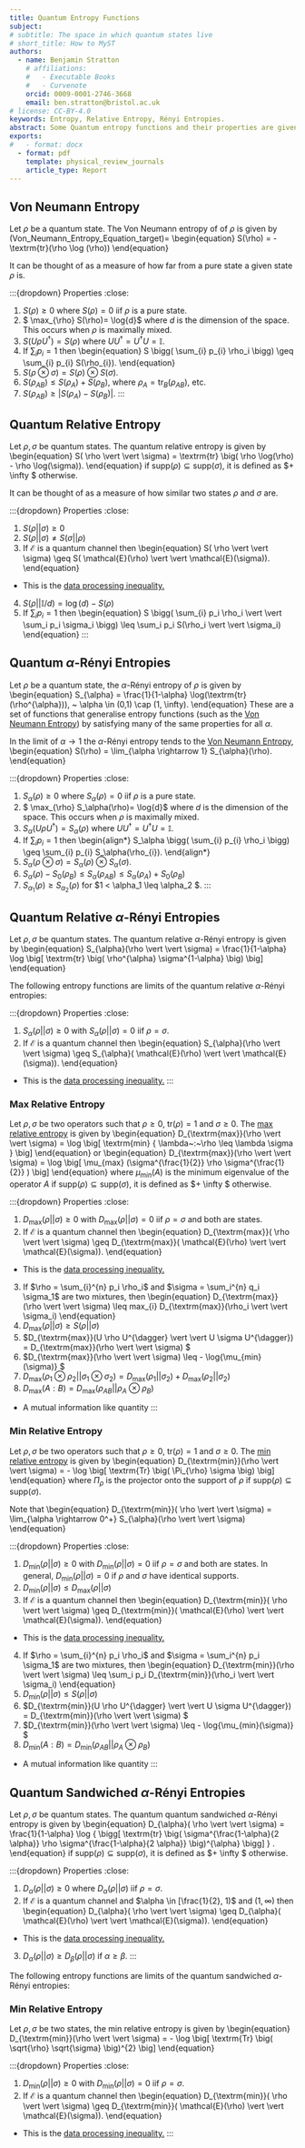 ```yaml
---
title: Quantum Entropy Functions 
subject: 
# subtitle: The space in which quantum states live
# short_title: How to MyST
authors:
  - name: Benjamin Stratton
    # affiliations:
    #   - Executable Books
    #   - Curvenote
    orcid: 0009-0001-2746-3668
    email: ben.stratton@bristol.ac.uk
# license: CC-BY-4.0
keywords: Entropy, Relative Entropy, Rényi Entropies. 
abstract: Some Quantum entropy functions and their properties are given. 
exports:
#   - format: docx
  - format: pdf
    template: physical_review_journals
    article_type: Report
---
```


## Von Neumann Entropy 

Let $\rho$ be a quantum state. The Von Neumann entropy of of $\rho$ is given by 
(Von_Neumann_Entropy_Equation_target)=
\begin{equation}
S(\rho) = -\textrm{tr}(\rho \log (\rho))
\end{equation}

It can be thought of as a measure of how far from a pure state a given state $\rho$ is.

:::{dropdown} Properties
:close:
1. $S(\rho) \geq 0$ where $S(\rho)=0$ iif $\rho$ is a pure state.
2. $ \max_{\rho} S(\rho)= \log{d}$ where $d$ is the dimension of the space. This occurs when $\rho$ is maximally mixed. 
3. $S(U \rho U^{\dagger}) = S(\rho)$ where $UU^{\dagger} = U^{\dagger}U = \mathbb{I}$. 
4. If $\sum_{i} p_i = 1$ then 
\begin{equation} 
S \bigg( \sum_{i} p_{i} \rho_i \bigg) \geq \sum_{i} p_{i} S(\rho_{i}).
\end{equation} 
5. $S(\rho \otimes \sigma) = S(\rho) \otimes S(\sigma)$.
6. $S(\rho_{AB}) \leq S(\rho_{A}) + S(\rho_{B})$, where $\rho_{A} = \textrm{tr}_{B}(\rho_{AB})$, etc.
7. $S(\rho_{AB}) \geq \vert S(\rho_{A}) - S(\rho_{B}) \vert$.
:::

## Quantum Relative Entropy 

Let $\rho, \sigma$ be quantum states. The quantum relative entropy is given by 
\begin{equation}
S( \rho \vert \vert \sigma) = \textrm{tr} \big( \rho \log(\rho) - \rho \log(\sigma)).
\end{equation}
if $\textrm{supp}(\rho) \subseteq \textrm{supp}(\sigma)$, it is defined as $+ \infty $ otherwise. 

It can be thought of as a measure of how similar two states $\rho$ and $\sigma$ are.

:::{dropdown} Properties
:close:
1. $S( \rho \vert \vert \sigma) \geq 0$
2. $S( \rho \vert \vert \sigma) \neq S( \sigma \vert \vert \rho)$
3. If $\mathcal{E}$ is a quantum channel then 
\begin{equation}
S( \rho \vert \vert \sigma) \geq S( \mathcal{E}(\rho) \vert \vert \mathcal{E}(\sigma)).
\end{equation}
  - This is the [data processing inequality.](https://en.wikipedia.org/wiki/Data_processing_inequality)
4. $S( \rho \vert \vert \mathbb{I}/d) = \log(d) - S(\rho)$
5. If $\sum_{i} p_i = 1$ then 
\begin{equation}
S \bigg( \sum_{i} p_i \rho_i \vert \vert \sum_i p_i \sigma_i \bigg) \leq \sum_i p_i S(\rho_i \vert \vert \sigma_i) 
\end{equation}
:::

## Quantum $\alpha$-Rényi Entropies 

Let $\rho$ be a quantum state, the $\alpha$-Rényi entropy of $\rho$ is given by
\begin{equation}
S_{\alpha} = \frac{1}{1-\alpha} \log(\textrm{tr}(\rho^{\alpha})), ~ \alpha \in (0,1) \cap (1, \infty). 
\end{equation}
These are a set of functions that generalise entropy functions (such as the [Von Neumann Entropy](#Von_Neumann_Entropy_Equation_target)) by satisfying many of the same properties for all $\alpha$.  

In the limit of $\alpha \rightarrow 1$ the $\alpha$-Rényi entropy tends to the [Von Neumann Entropy](#Von_Neumann_Entropy_Equation_target),
\begin{equation}
S(\rho) = \lim_{\alpha \rightarrow 1} S_{\alpha}(\rho).
\end{equation}

:::{dropdown} Properties
:close:
1. $S_\alpha(\rho) \geq 0$ where $S_\alpha(\rho)=0$ iif $\rho$ is a pure state.
2. $ \max_{\rho} S_\alpha(\rho)= \log{d}$ where $d$ is the dimension of the space. This occurs when $\rho$ is maximally mixed. 
3. $S_\alpha(U \rho U^{\dagger}) = S_\alpha(\rho)$ where $UU^{\dagger} = U^{\dagger}U = \mathbb{I}$. 
4. If $\sum_{i} p_i = 1$ then 
\begin{align*} 
S_\alpha \bigg( \sum_{i} p_{i} \rho_i \bigg) \geq \sum_{i} p_{i} S_\alpha(\rho_{i}).
\end{align*} 
5. $S_\alpha(\rho \otimes \sigma) = S_\alpha(\rho) \otimes S_\alpha(\sigma)$.
6. $S_\alpha(\rho) - S_0(\rho_{B}) \leq S_\alpha(\rho_{AB}) \leq S_\alpha(\rho_{A}) + S_0(\rho_{B})$
7. $S_{\alpha_1}(\rho) \geq S_{\alpha_2}(\rho)$ for $1 < \alpha_1 \leq \alpha_2 $.
:::

## Quantum Relative $\alpha$-Rényi Entropies 

Let $\rho, \sigma$ be quantum states. The quantum relative $\alpha$-Rényi entropy is given by
\begin{equation}
S_{\alpha}(\rho \vert \vert \sigma) = \frac{1}{1-\alpha} \log \big[ \textrm{tr} \big( \rho^{\alpha} \sigma^{1-\alpha} \big) \big]
\end{equation}

The following entropy functions are limits of the quantum relative $\alpha$-Rényi entropies:

:::{dropdown} Properties
:close:
1. $S_{\alpha}(\rho \vert \vert \sigma) \geq 0$ with $S_{\alpha}(\rho \vert \vert \sigma)=0$ iif $\rho=\sigma$. 
2. If $\mathcal{E}$ is a quantum channel then 
\begin{equation}
S_{\alpha}(\rho \vert \vert \sigma) \geq S_{\alpha}( \mathcal{E}(\rho) \vert \vert \mathcal{E}(\sigma)).
\end{equation}
  - This is the [data processing inequality.](https://en.wikipedia.org/wiki/Data_processing_inequality)
:::

### Max Relative Entropy 

Let $\rho, \sigma$ be two operators such that $\rho \geq 0, ~\textrm{tr}(\rho)=1$ and $\sigma \geq 0$. The [max relative entropy](https://doi.org/10.1109/TIT.2009.2018325) is given by 
\begin{equation}
D_{\textrm{max}}(\rho \vert \vert \sigma) = \log \big[ \textrm{min} \{ \lambda~:~\rho \leq \lambda \sigma \} \big]
\end{equation}
or 
\begin{equation}
D_{\textrm{max}}(\rho \vert \vert \sigma) = \log \big[ \mu_{max} (\sigma^{\frac{1}{2}} \rho \sigma^{\frac{1}{2}} ) \big]
\end{equation}
where $\mu_{min}(A)$ is the minimum eigenvalue of the operator $A$ if $\textrm{supp}(\rho) \subseteq \textrm{supp}(\sigma)$, it is defined as $+ \infty $ otherwise.

:::{dropdown} Properties
:close:
1. $D_{\textrm{max}}( \rho \vert \vert \sigma) \geq 0$ with $D_{\textrm{max}}(\rho \vert \vert \sigma)=0$ iif $\rho=\sigma$ and both are states. 
2. If $\mathcal{E}$ is a quantum channel then 
\begin{equation}
D_{\textrm{max}}( \rho \vert \vert \sigma) \geq D_{\textrm{max}}( \mathcal{E}(\rho) \vert \vert \mathcal{E}(\sigma)).
\end{equation}
  - This is the [data processing inequality.](https://en.wikipedia.org/wiki/Data_processing_inequality)
3. If $\rho = \sum_{i}^{n} p_i \rho_i$ and $\sigma = \sum_i^{n} q_i \sigma_1$ are two mixtures, then 
\begin{equation}
D_{\textrm{max}}(\rho \vert \vert \sigma) \leq max_{i} D_{\textrm{max}}(\rho_i \vert \vert \sigma_i)
\end{equation}
4. $D_{\textrm{max}}(\rho \vert \vert \sigma) \geq S(\rho \vert \vert \sigma)$
5. $D_{\textrm{max}}(U \rho U^{\dagger} \vert \vert U \sigma U^{\dagger}) = D_{\textrm{max}}(\rho \vert \vert \sigma) $
6. $D_{\textrm{max}}(\rho \vert \vert \sigma) \leq - \log{\mu_{min}(\sigma)} $
7. $D_{\textrm{max}}(\rho_1 \otimes \rho_2 \vert \vert \sigma_1 \otimes \sigma_2) = D_{\textrm{max}}(\rho_1 \vert \vert \sigma_2) + D_{\textrm{max}}(\rho_2 \vert \vert \sigma_2)$   
8. $D_{\textrm{max}}(A:B) = D_{\textrm{max}}(\rho_{AB} \vert \vert \rho_A \otimes \rho_B)$
  - A mutual information like quantity 
:::

### Min Relative Entropy 

Let $\rho, \sigma$ be two operators such that $\rho \geq 0, ~\textrm{tr}(\rho)=1$ and $\sigma \geq 0$. The [min relative entropy](https://doi.org/10.1109/TIT.2009.2018325) is given by 
\begin{equation}
D_{\textrm{min}}(\rho \vert \vert \sigma) = - \log \big[ \textrm{Tr} \big( \Pi_{\rho} \sigma \big) \big]
\end{equation}
where $\Pi_{\rho}$ is the projector onto the support of $\rho$ if $\textrm{supp}(\rho) \subseteq \textrm{supp}(\sigma)$.

Note that
\begin{equation}
D_{\textrm{min}}( \rho \vert \vert \sigma) = \lim_{\alpha \rightarrow 0^+} S_{\alpha}(\rho \vert \vert \sigma)
\end{equation}

:::{dropdown} Properties
:close:
1. $D_{\textrm{min}}( \rho \vert \vert \sigma) \geq 0$ with $D_{\textrm{min}}(\rho \vert \vert \sigma)=0$ iif $\rho=\sigma$ and both are states. In general, $D_{\textrm{min}}( \rho \vert \vert \sigma)=0$ if $\rho$ and $\sigma$ have identical supports. 
2. $D_{\textrm{min}}( \rho \vert \vert \sigma) \leq D_{\textrm{max}}( \rho \vert \vert \sigma)$
3. If $\mathcal{E}$ is a quantum channel then 
\begin{equation}
D_{\textrm{min}}( \rho \vert \vert \sigma) \geq D_{\textrm{min}}( \mathcal{E}(\rho) \vert \vert \mathcal{E}(\sigma)).
\end{equation}
  - This is the [data processing inequality.](https://en.wikipedia.org/wiki/Data_processing_inequality)
4. If $\rho = \sum_{i}^{n} p_i \rho_i$ and $\sigma = \sum_i^{n} p_i \sigma_1$ are two mixtures, then 
\begin{equation}
D_{\textrm{min}}(\rho \vert \vert \sigma) \leq \sum_i p_i D_{\textrm{min}}(\rho_i \vert \vert \sigma_i)
\end{equation}
5. $D_{\textrm{min}}(\rho \vert \vert \sigma) \leq S(\rho \vert \vert \sigma)$
6. $D_{\textrm{min}}(U \rho U^{\dagger} \vert \vert U \sigma U^{\dagger}) = D_{\textrm{min}}(\rho \vert \vert \sigma) $
7. $D_{\textrm{min}}(\rho \vert \vert \sigma) \leq - \log{\mu_{min}(\sigma)} $
8. $D_{\textrm{min}}(A:B) = D_{\textrm{min}}(\rho_{AB} \vert \vert \rho_A \otimes \rho_B)$
  - A mutual information like quantity 
:::

## Quantum Sandwiched $\alpha$-Rényi Entropies

Let $\rho, \sigma$ be quantum states. The quantum quantum sandwiched $\alpha$-Rényi entropy is given by 
\begin{equation}
D_{\alpha}( \rho \vert \vert \sigma) = \frac{1}{1-\alpha} \log { \bigg[ \textrm{tr} \big( \sigma^{\frac{1-\alpha}{2 \alpha}} \rho \sigma^{\frac{1-\alpha}{2 \alpha}} \big)^{\alpha} \bigg] } .
\end{equation}
if $\textrm{supp}(\rho) \subseteq \textrm{supp}(\sigma)$, it is defined as $+ \infty $ otherwise.

:::{dropdown} Properties
:close:
1. $D_\alpha(\rho \vert \vert \sigma) \geq 0$ where $D_\alpha(\rho \vert \vert \sigma)$ iif $\rho=\sigma$.
2. If $\mathcal{E}$ is a quantum channel and $\alpha \in [\frac{1}{2}, 1)$ and $(1, \infty)$ then 
\begin{equation}
D_{\alpha}( \rho \vert \vert \sigma) \geq D_{\alpha}( \mathcal{E}(\rho) \vert \vert \mathcal{E}(\sigma)).
\end{equation}
  - This is the [data processing inequality.](https://doi.org/10.1063/1.4838855)
3. $D_{\alpha}(\rho \vert \vert \sigma) \geq D_{\beta}(\rho \vert \vert \sigma)$ if $\alpha \geq \beta$. 
:::

The following entropy functions are limits of the quantum sandwiched $\alpha$-Rényi entropies:

### Min Relative Entropy 

Let $\rho, \sigma$ be two states, the min relative entropy is given by 
\begin{equation}
D_{\textrm{min}}(\rho \vert \vert \sigma) = - \log \big[ \textrm{Tr} \big( \sqrt{\rho} \sqrt{\sigma} \big)^{2} \big]
\end{equation}

:::{dropdown} Properties
:close:
1. $D_{\textrm{min}}( \rho \vert \vert \sigma) \geq 0$ with $D_{\textrm{min}}(\rho \vert \vert \sigma)=0$ iif $\rho=\sigma$. 
2. If $\mathcal{E}$ is a quantum channel then 
\begin{equation}
D_{\textrm{min}}( \rho \vert \vert \sigma) \geq D_{\textrm{min}}( \mathcal{E}(\rho) \vert \vert \mathcal{E}(\sigma)).
\end{equation}
  - This is the [data processing inequality.](https://en.wikipedia.org/wiki/Data_processing_inequality)
:::